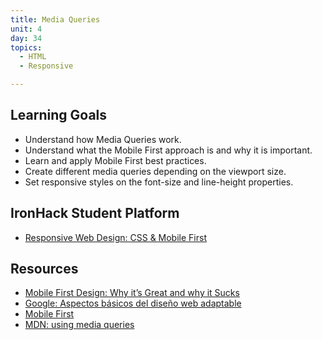 ```yaml
---
title: Media Queries
unit: 4
day: 34
topics:
  - HTML
  - Responsive

---
```

## Learning Goals

* Understand how Media Queries work.
* Understand what the Mobile First approach is and why it is important.
* Learn and apply Mobile First best practices.
* Create different media queries depending on the viewport size.
* Set responsive styles on the font-size and line-height properties.

## IronHack Student Platform

* [Responsive Web Design: CSS & Mobile First](http://learn.ironhack.com/#/learning_unit/7130)

## Resources

* [Mobile First Design: Why it’s Great and why it Sucks](https://mayvendev.com/blog/mobilefirst)
* [Google: Aspectos básicos del diseño web adaptable](https://developers.google.com/web/fundamentals/design-and-ux/responsive/)
* [Mobile First](https://zurb.com/word/mobile-first)
* [MDN: using media queries](https://developer.mozilla.org/en-US/docs/Web/CSS/Media_Queries/Using_media_queries)
